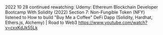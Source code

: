 2022 10 28
continued rewatching: Udemy: Ethereum Blockchain Developer Bootcamp With Solidity (2022)
	Section 7: Non-Fungible Token (NFY)
listened to How to build "Buy Me a Coffee" DeFi Dapp (Solidity, Hardhat, Ethers.js, Alchemy) | Road to Web3
	https://www.youtube.com/watch?v=cxxKdJk55Lk
